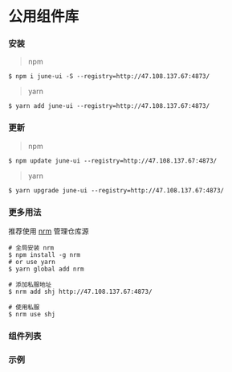 # 公用组件库

### 安装
> npm
```shell
$ npm i june-ui -S --registry=http://47.108.137.67:4873/
```
> yarn
```shell 
$ yarn add june-ui --registry=http://47.108.137.67:4873/
```
### 更新
> npm
```shell
$ npm update june-ui --registry=http://47.108.137.67:4873/
```
> yarn
```shell
$ yarn upgrade june-ui --registry=http://47.108.137.67:4873/
```
  
### 更多用法
推荐使用 [nrm](https://www.npmjs.com/package/nrm) 管理仓库源
```shell
# 全局安装 nrm 
$ npm install -g nrm
# or use yarn 
$ yarn global add nrm

# 添加私服地址
$ nrm add shj http://47.108.137.67:4873/     

# 使用私服
$ nrm use shj
```

### 组件列表

### 示例
